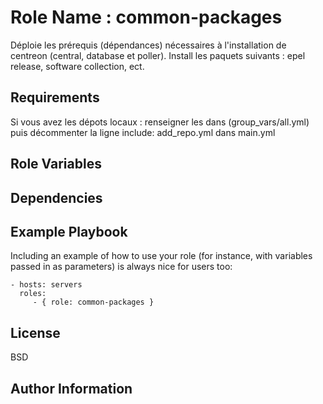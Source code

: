 Role Name : common-packages
=========

Déploie les prérequis (dépendances) nécessaires à l'installation de centreon (central, database et poller).
Install les paquets suivants : epel release, software collection, ect.

Requirements
------------

Si vous avez les dépots locaux : renseigner les dans (group_vars/all.yml) puis décommenter la ligne include: add_repo.yml dans main.yml

Role Variables
--------------


Dependencies
------------


Example Playbook
----------------

Including an example of how to use your role (for instance, with variables passed in as parameters) is always nice for users too:

    - hosts: servers
      roles:
         - { role: common-packages }

License
-------

BSD

Author Information
------------------


